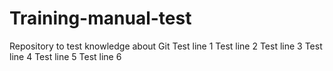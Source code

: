 # Training-manual-test
Repository to test knowledge about Git
Test line 1
Test line 2
Test line 3
Test line 4
Test line 5
Test line 6